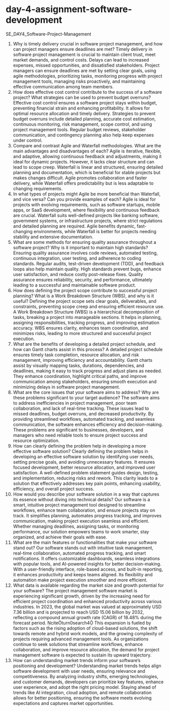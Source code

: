 # day-4-assignment-software-development
SE_DAY4_Software-Project-Management

1. Why is timely delivery crucial in software project management, and how can project managers ensure deadlines are met?
Timely delivery in software project management is crucial to maintain client trust, meet market demands, and control costs. Delays can lead to increased expenses, missed opportunities, and dissatisfied stakeholders. Project managers can ensure deadlines are met by setting clear goals, using agile methodologies, prioritizing tasks, monitoring progress with project management tools, managing risks proactively, and maintaining effective communication among team members.
2. How does effective cost control contribute to the success of a software project? What strategies can be used to prevent budget overruns?
Effective cost control ensures a software project stays within budget, preventing financial strain and enhancing profitability. It allows for optimal resource allocation and timely delivery. Strategies to prevent budget overruns include detailed planning, accurate cost estimation, continuous monitoring, risk management, scope control, and using project management tools. Regular budget reviews, stakeholder communication, and contingency planning also help keep expenses under control.
3. Compare and contrast Agile and Waterfall methodologies. What are the main advantages and disadvantages of each?
Agile is iterative, flexible, and adaptive, allowing continuous feedback and adjustments, making it ideal for dynamic projects. However, it lacks clear structure and can lead to scope creep. Waterfall is linear and structured, ensuring detailed planning and documentation, which is beneficial for stable projects but makes changes difficult. Agile promotes collaboration and faster delivery, while Waterfall offers predictability but is less adaptable to changing requirements.
4. In what types of projects might Agile be more beneficial than Waterfall, and vice versa? Can you provide examples of each?
Agile is ideal for projects with evolving requirements, such as software startups, mobile apps, or SaaS development, where flexibility and continuous feedback are crucial. Waterfall suits well-defined projects like banking software, government systems, or infrastructure projects, where strict regulations and detailed planning are required. Agile benefits dynamic, fast-changing environments, while Waterfall is better for projects needing stability and extensive documentation.
5. What are some methods for ensuring quality assurance throughout a software project? Why is it important to maintain high standards?
Ensuring quality assurance involves code reviews, automated testing, continuous integration, user testing, and adherence to coding standards. Regular audits, test-driven development (TDD), and feedback loops also help maintain quality. High standards prevent bugs, enhance user satisfaction, and reduce costly post-release fixes. Quality assurance ensures reliability, security, and performance, ultimately leading to a successful and maintainable software product.
6. How does defining the project scope contribute to successful project planning? What is a Work Breakdown Structure (WBS), and why is it useful?
Defining the project scope sets clear goals, deliverables, and constraints, preventing scope creep and ensuring efficient resource use. A Work Breakdown Structure (WBS) is a hierarchical decomposition of tasks, breaking a project into manageable sections. It helps in planning, assigning responsibilities, tracking progress, and improving estimation accuracy. WBS ensures clarity, enhances team coordination, and minimizes risks, leading to more structured and successful project execution.
7. What are the benefits of developing a detailed project schedule, and how can Gantt charts assist in this process?
A detailed project schedule ensures timely task completion, resource allocation, and risk management, improving efficiency and accountability. Gantt charts assist by visually mapping tasks, durations, dependencies, and deadlines, making it easy to track progress and adjust plans as needed. They enhance coordination, highlight critical paths, and improve communication among stakeholders, ensuring smooth execution and minimizing delays in software project management.
8. What are the core issues that your software aims to address? Why are these problems significant to your target audience?
The software aims to address inefficiencies in project management, poor team collaboration, and lack of real-time tracking. These issues lead to missed deadlines, budget overruns, and decreased productivity. By providing streamlined workflows, automated tracking, and seamless communication, the software enhances efficiency and decision-making. These problems are significant to businesses, developers, and managers who need reliable tools to ensure project success and resource optimization.
9. How can clearly defining the problem help in developing a more effective software solution?
Clearly defining the problem helps in developing an effective software solution by identifying user needs, setting precise goals, and avoiding unnecessary features. It ensures focused development, better resource allocation, and improved user satisfaction. A well-defined problem statement guides design, testing, and implementation, reducing risks and rework. This clarity leads to a solution that effectively addresses key pain points, enhancing usability, efficiency, and overall project success.
10. How would you describe your software solution in a way that captures its essence without diving into technical details?
Our software is a smart, intuitive project management tool designed to streamline workflows, enhance team collaboration, and ensure projects stay on track. It simplifies planning, automates progress tracking, and improves communication, making project execution seamless and efficient. Whether managing deadlines, assigning tasks, or monitoring performance, our solution empowers teams to work smarter, stay organized, and achieve their goals with ease.
11. What are the main features or functionalities that make your software stand out?
Our software stands out with intuitive task management, real-time collaboration, automated progress tracking, and smart notifications. It offers customizable dashboards, seamless integrations with popular tools, and AI-powered insights for better decision-making. With a user-friendly interface, role-based access, and built-in reporting, it enhances productivity and keeps teams aligned. Its flexibility and automation make project execution smoother and more efficient.
12. What data is available regarding the market size and growth potential for your software?
The project management software market is experiencing significant growth, driven by the increasing need for efficient project coordination and enhanced productivity across various industries. In 2023, the global market was valued at approximately USD 7.36 billion and is projected to reach USD 15.06 billion by 2032, reflecting a compound annual growth rate (CAGR) of 18.48% during the forecast period. citeturn0search4 This expansion is fueled by factors such as the rising adoption of cloud-based solutions, the shift towards remote and hybrid work models, and the growing complexity of projects requiring advanced management tools. As organizations continue to seek solutions that streamline workflows, enhance collaboration, and improve resource allocation, the demand for project management software is expected to sustain its upward trajectory.
13. How can understanding market trends inform your software’s positioning and development?
Understanding market trends helps align software development with user needs, ensuring relevance and competitiveness. By analyzing industry shifts, emerging technologies, and customer demands, developers can prioritize key features, enhance user experience, and adopt the right pricing model. Staying ahead of trends like AI integration, cloud adoption, and remote collaboration allows for better positioning, ensuring the software meets evolving expectations and captures market opportunities.
